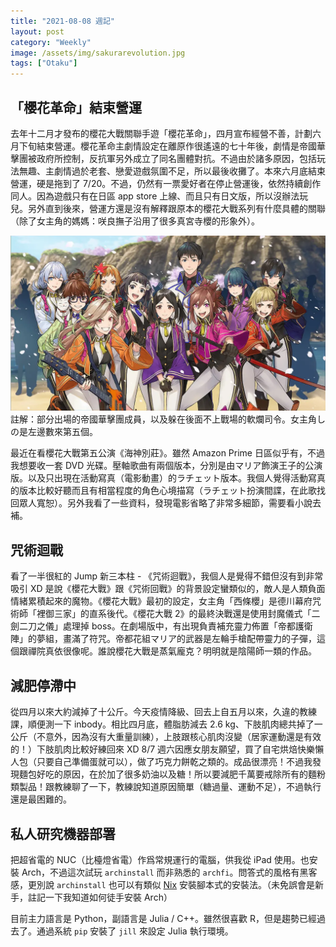 ```yaml
---
title: "2021-08-08 週記"
layout: post
category: "Weekly"
image: /assets/img/sakurarevolution.jpg
tags: ["Otaku"]
---
```


## 「櫻花革命」結束營運

去年十二月才發布的櫻花大戰關聯手遊「櫻花革命」，四月宣布經營不善，計劃六月下旬結束營運。櫻花革命主劇情設定在離原作很遙遠的七十年後，劇情是帝國華擊團被政府所控制，反抗軍另外成立了同名團體對抗。不過由於諸多原因，包括玩法無趣、主劇情過於老套、戀愛遊戲氛圍不足，所以最後收攤了。本來六月底結束營運，硬是拖到了 7/20。不過，仍然有一票愛好者在停止營運後，依然持續創作同人。因為遊戲只有在日區 app store 上線、而且只有日文版，所以沒辦法玩兒。另外直到後來，營運方還是沒有解釋跟原本的櫻花大戰系列有什麼具體的關聯（除了女主角的媽媽：咲良撫子沿用了很多真宮寺櫻的形象外）。

![Revolution](/assets/img/sakurarevolution.jpg)
註解：部分出場的帝國華擊團成員，以及躲在後面不上戰場的軟爛司令。女主角しの是左邊數來第五個。

最近在看櫻花大戰第五公演《海神別莊》。雖然 Amazon Prime 日區似乎有，不過我想要收一套 DVD 光碟。壓軸歌曲有兩個版本，分別是由マリア飾演王子的公演版。以及只出現在活動寫真（電影動畫）的ラチェット版本。我個人覺得活動寫真的版本比較好聽而且有相當程度的角色心境描寫（ラチェット扮演間諜，在此歌找回眾人寬恕）。另外我看了一些資料，發現電影省略了非常多細節，需要看小說去補。

## 咒術迴戰

看了一半很紅的 Jump 新三本柱 - 《咒術迴戰》，我個人是覺得不錯但沒有到非常吸引 XD 是說《櫻花大戰》跟《咒術回戰》的背景設定蠻類似的，敵人是人類負面情緒累積起來的魔物。《櫻花大戰》最初的設定，女主角「西條櫻」是德川幕府咒術師「裡御三家」的直系後代。《櫻花大戰 2》的最終決戰還是使用封魔儀式「二劍二刀之儀」處理掉 boss。在劇場版中，有出現負責補充靈力佈置「帝都護衛陣」的夢組，畫滿了符咒。帝都花組マリア的武器是左輪手槍配帶靈力的子彈，這個跟禪院真依很像呢。誰說櫻花大戰是蒸氣龐克？明明就是陰陽師一類的作品。

## 減肥停滯中

從四月以來大約減掉了十公斤。今天疫情降級、回去上自五月以來，久違的教練課，順便測一下 inbody。相比四月底，體脂肪減去 2.6 kg、下肢肌肉總共掉了一公斤（不意外，因為沒有大重量訓練），上肢跟核心肌肉沒變（居家運動還是有效的！）下肢肌肉比較好練回來 XD 8/7 週六因應女朋友願望，買了自宅烘焙快樂懶人包（只要自己準備蛋就可以），做了巧克力餅乾之類的。成品很漂亮！不過我發現麵包好吃的原因，在於加了很多奶油以及糖！所以要減肥千萬要戒除所有的麵粉類製品！跟教練聊了一下，教練說知道原因簡單（糖過量、運動不足），不過執行還是最困難的。

## 私人研究機器部署

把超省電的 NUC（比檯燈省電）作爲常規運行的電腦，供我從 iPad 使用。也安裝 Arch，不過這次試玩 `archinstall` 而非熟悉的 `archfi`。問答式的風格有黑客感，更別說 `archinstall` 也可以有類似 [Nix](https://nixos.org) 安裝腳本式的安裝法。（未免誤會是新手，註記一下我知道如何徒手安裝 Arch）

目前主力語言是 Python，副語言是 Julia / C++。雖然很喜歡 R，但是趨勢已經過去了。通過系統 `pip` 安裝了 `jill` 來設定 Julia 執行環境。
